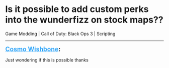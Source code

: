 # Is it possible to add custom perks into the wunderfizz on stock maps??
Game Modding | Call of Duty: Black Ops 3 | Scripting

---
<strong style="font-size: 1.4em;"><span style="text-decoration: underline;text-decoration-color: #34a7f9;"><span style="color:#34a7f9;">Cosmo Wishbone</span></span>:</strong>

<p>Just wondering if this is possible thanks</p>
